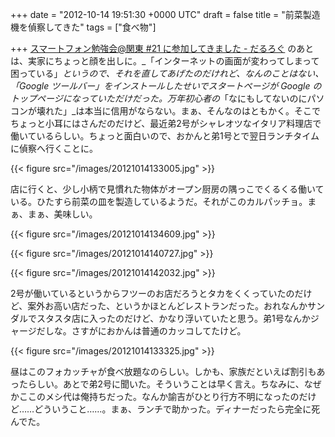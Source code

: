 
+++
date = "2012-10-14 19:51:30 +0000 UTC"
draft = false
title = "前菜製造機を偵察してきた"
tags = ["食べ物"]

+++
<a href="https://blog.daruyanagi.jp/entry/2012/10/14/192324">スマートフォン勉強会@関東 #21 に参加してきました - だるろぐ</a> のあとは、実家にちょっと顔を出しに。_「インターネットの画面が変わってしまって困っている」_というので、それを直してあげたのだけれど、なんのことはない、「Google ツールバー」をインストールしたせいでスタートページが Google のトップページになっていただけだった。万年初心者の_「なにもしてないのにパソコンが壊れた」_は本当に信用がならない。まぁ、そんなのはともかく。そこでちょっと小耳にはさんだのだけど、最近弟2号がシャレオツなイタリア料理店で働いているらしい。ちょっと面白いので、おかんと弟1号とで翌日ランチタイムに偵察へ行くことに。

{{< figure src="/images/20121014133005.jpg"  >}}

店に行くと、少し小柄で見慣れた物体がオープン厨房の隅っこでくるくる働いている。ひたすら前菜の皿を製造しているようだ。それがこのカルパッチョ。まぁ、まぁ、美味しい。

{{< figure src="/images/20121014134609.jpg"  >}}

{{< figure src="/images/20121014140727.jpg"  >}}

{{< figure src="/images/20121014142032.jpg"  >}}

2号が働いているというからフツーのお店だろうとタカをくくっていたのだけど、案外お高い店だった、というかほとんどレストランだった。おれなんかサンダルでスタスタ店に入ったのだけど、かなり浮いていたと思う。弟1号なんかジャージだしな。さすがにおかんは普通のカッコしてたけど。

{{< figure src="/images/20121014133325.jpg"  >}}

昼はこのフォカッチャが食べ放題なのらしい。しかも、家族だといえば割引もあったらしい。あとで弟2号に聞いた。そういうことは早く言え。ちなみに、なぜかここのメシ代は俺持ちだった。なんか諭吉がひとり行方不明になったのだけど……どういうこと……。まぁ、ランチで助かった。ディナーだったら完全に死んでた。


